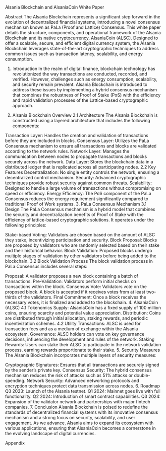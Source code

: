 Alsania Blockchain and AlsaniaCoin White Paper

Abstract
The Alsania Blockchain represents a significant step forward in the evolution of decentralized financial systems, introducing a novel consensus mechanism known as PaLa (Proof and Lattice) Consensus. This white paper details the structure, components, and operational framework of the Alsania Blockchain and its native cryptocurrency, AlsaniaCoin (ALSC). Designed to offer a scalable, secure, and efficient digital currency system, the Alsania Blockchain leverages state-of-the-art cryptographic techniques to address common issues such as transaction latency, scalability, and energy consumption.

1. Introduction
In the realm of digital finance, blockchain technology has revolutionized the way transactions are conducted, recorded, and verified. However, challenges such as energy consumption, scalability, and security remain prevalent. Alsania Blockchain is introduced to address these issues by implementing a hybrid consensus mechanism that combines the robustness of Proof of Stake (PoS) with the efficiency and rapid validation processes of the Lattice-based cryptographic approach.

2. Alsania Blockchain Overview
2.1 Architecture
The Alsania Blockchain is constructed using a layered architecture that includes the following components:

Transaction Layer: Handles the creation and validation of transactions before they are included in blocks.
Consensus Layer: Utilizes the PaLa Consensus mechanism to ensure all transactions and blocks are validated according to the network rules.
Network Layer: Manages the communication between nodes to propagate transactions and blocks securely across the network.
Data Layer: Stores the blockchain data in a distributed ledger that is replicated across all participating nodes.
2.2 Key Features
Decentralization: No single entity controls the network, ensuring a decentralized control mechanism.
Security: Advanced cryptographic techniques provide robust security against common threats.
Scalability: Designed to handle a large volume of transactions without compromising on speed or efficiency.
Energy Efficiency: The PoS component of the PaLa Consensus reduces the energy requirement significantly compared to traditional Proof of Work systems.
3. PaLa Consensus Mechanism
3.1 Design
The PaLa Consensus mechanism is a hybrid model that combines the security and decentralization benefits of Proof of Stake with the efficiency of lattice-based cryptographic solutions. It operates under the following principles:

Stake-based Voting: Validators are chosen based on the amount of ALSC they stake, incentivizing participation and security.
Block Proposal: Blocks are proposed by validators who are randomly selected based on their stake and their historical behavior.
Block Validation: Proposed blocks undergo multiple stages of validation by other validators before being added to the blockchain.
3.2 Block Validation Process
The block validation process in PaLa Consensus includes several steps:

Proposal: A validator proposes a new block containing a batch of transactions.
Pre-Validation: Validators perform initial checks on transactions within the block.
Consensus Vote: Validators vote on the proposed block. A block is accepted if it receives votes from at least two-thirds of the validators.
Final Commitment: Once a block receives the necessary votes, it is finalized and added to the blockchain.
4. AlsaniaCoin (ALSC)
4.1 Tokenomics
Supply: AlsaniaCoin has a fixed supply of 100 million coins, ensuring scarcity and potential value appreciation.
Distribution: Coins are distributed through initial allocation, staking rewards, and periodic incentivization schemes.
4.2 Utility
Transactions: ALSC is used for transaction fees and as a medium of exchange within the Alsania ecosystem.
Governance: ALSC holders can vote on key governance decisions, influencing the development and rules of the network.
Staking Rewards: Users can stake their ALSC to participate in the network validation process, earning rewards proportionate to their stake.
5. Security Measures
The Alsania Blockchain incorporates multiple layers of security measures:

Cryptographic Signatures: Ensures that all transactions are securely signed by the sender’s private key.
Consensus Security: The hybrid consensus mechanism reduces the risk of attacks such as 51% attacks or double-spending.
Network Security: Advanced networking protocols and encryption techniques protect data transmission across nodes.
6. Roadmap
Q3 2023: Launch of the Alsania testnet.
Q1 2024: Mainnet goes live with full functionality.
Q2 2024: Introduction of smart contract capabilities.
Q3 2024: Expansion of the validator network and partnerships with major fintech companies.
7. Conclusion
Alsania Blockchain is poised to redefine the standards of decentralized financial systems with its innovative consensus mechanism and a strong focus on security, scalability, and user engagement. As we advance, Alsania aims to expand its ecosystem with various applications, ensuring that AlsaniaCoin becomes a cornerstone in the evolving landscape of digital currencies.

Appendix

